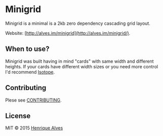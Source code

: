 # Minigrid

Minigrid is a minimal is a 2kb zero dependency cascading grid layout.

Website: [http://alves.im/minigrid](http://alves.im/minigrid/).

## When to use?

Minigrid was built having in mind "cards" with same width and different heights. If your cards have different width sizes or you need more control I'd recommend [Isotope](http://isotope.metafizzy.co).

## Contributing

Plese see [CONTRIBUTING](CONTRIBUTING.md).

## License

MIT &copy; 2015 [Henrique Alves](http://alves.im)
